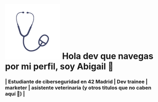 # ![](https://raw.githubusercontent.com/abbyenredes/abbyenredes/main/Logo_simplificado.png) Hola dev que navegas por mi perfil, soy Abigail 👋
### | Estudiante de ciberseguridad en 42 Madrid | Dev trainee | marketer | asistente veterinaria (y otros titulos que no caben aquí 🙈) |
